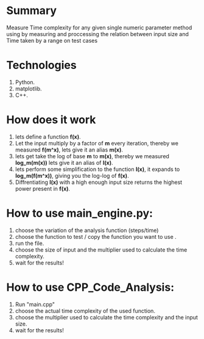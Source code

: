 # Summary
Measure Time complexity for any given single numeric parameter method using by measuring and proccessing the relation between input size and Time taken by a range on test cases 

# Technologies
1. Python.
2. matplotlib.
3. C++.

# How does it work
1. lets define a function **f(x)**.
2. Let the input multiply by a factor of **m** every iteration, thereby we measured **f(m^x)**, lets give it an alias **m(x)**.
3. lets get take the log of base **m** to **m(x)**, thereby we measured **log_m(m(x))** lets give it an alias of **l(x)**.
4. lets perform some simplification to the function **l(x)**, it expands to **log_m(f(m^x))**, giving you the log-log of **f(x)**.
5. Diffrentiating **l(x)** with a high enough input size returns the highest power present in **f(x)**.

# How to use main_engine.py:
1. choose the variation of the analysis function (steps/time)
2. choose the function to test / copy the function you want to use .
3. run the file.
4. choose the size of input and the multiplier used to calculate the time complexity.
5. wait for the results!

# How to use CPP_Code_Analysis:
1. Run "main.cpp"
2. choose the actual time complexity of the used function.
3. choose the multiplier used to calculate the time complexity and the input size.
4. wait for the results!
